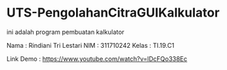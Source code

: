 # UTS-PengolahanCitraGUIKalkulator
ini adalah program pembuatan kalkulator 

Nama : Rindiani Tri Lestari
NIM  : 311710242
Kelas : TI.19.C1

Link Demo : https://www.youtube.com/watch?v=lDcFQo338Ec
